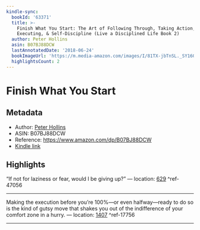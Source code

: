 ```yaml
---
kindle-sync:
  bookId: '63371'
  title: >-
    Finish What You Start: The Art of Following Through, Taking Action,
    Executing, & Self-Discipline (Live a Disciplined Life Book 2)
  author: Peter Hollins
  asin: B07BJ88DCW
  lastAnnotatedDate: '2018-06-24'
  bookImageUrl: 'https://m.media-amazon.com/images/I/81TX-jbTnSL._SY160.jpg'
  highlightsCount: 2
---
```

# Finish What You Start
## Metadata
* Author: [Peter Hollins](https://www.amazon.com/Peter-Hollins/e/B0034PEREI/ref=dp_byline_cont_ebooks_1)
* ASIN: B07BJ88DCW
* Reference: https://www.amazon.com/dp/B07BJ88DCW
* [Kindle link](kindle://book?action=open&asin=B07BJ88DCW)

## Highlights
“If not for laziness or fear, would I be giving up?” — location: [629](kindle://book?action=open&asin=B07BJ88DCW&location=629) ^ref-47056

---
Making the execution before you’re 100%—or even halfway—ready to do so is the kind of gutsy move that shakes you out of the indifference of your comfort zone in a hurry. — location: [1407](kindle://book?action=open&asin=B07BJ88DCW&location=1407) ^ref-17756

---

